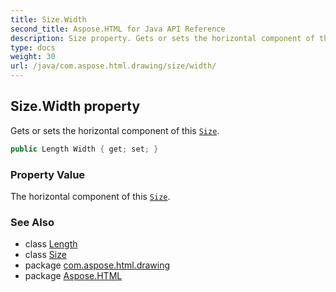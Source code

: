 ```yaml
---
title: Size.Width
second_title: Aspose.HTML for Java API Reference
description: Size property. Gets or sets the horizontal component of this Size
type: docs
weight: 30
url: /java/com.aspose.html.drawing/size/width/
---
```

## Size.Width property

Gets or sets the horizontal component of this [`Size`](../).

```java
public Length Width { get; set; }
```

### Property Value

The horizontal component of this [`Size`](../).

### See Also

* class [Length](../../length/)
* class [Size](../)
* package [com.aspose.html.drawing](../../../com.aspose.html.drawing/)
* package [Aspose.HTML](../../../)
